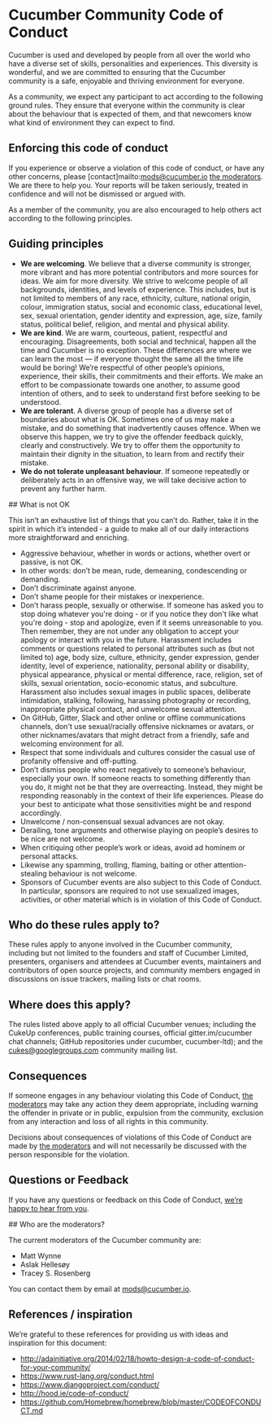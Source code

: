 # Cucumber Community Code of Conduct

Cucumber is used and developed by people from all over the world who have a diverse set of skills, personalities and experiences. This diversity is wonderful, and we are committed to ensuring that the Cucumber community is a safe, enjoyable and thriving environment for everyone.

As a community, we expect any participant to act according to the following ground rules. They ensure that everyone within the community is clear about the behaviour that is expected of them, and that newcomers know what kind of environment they can expect to find.

## Enforcing this code of conduct

If you experience or observe a violation of this code of conduct, or have any other concerns, please [contact]mailto:mods@cucumber.io [the moderators](#who-are-the-moderators). We are there to help you. Your reports will be taken seriously, treated in confidence and will not be dismissed or argued with.

As a member of the community, you are also encouraged to help others act according to the following principles.

## Guiding principles

* **We are welcoming**. We believe that a diverse community is stronger, more vibrant and has more potential contributors and more sources for ideas. We aim for more diversity. We strive to welcome people of all backgrounds, identities, and levels of experience. This includes, but is not limited to members of any race, ethnicity, culture, national origin, colour, immigration status, social and economic class, educational level, sex, sexual orientation, gender identity and expression, age, size, family status, political belief, religion, and mental and physical ability.
* **We are kind**. We are warm, courteous, patient, respectful and encouraging. Disagreements, both social and technical, happen all the time and Cucumber is no exception. These differences are where we can learn the most — if everyone thought the same all the time life would be boring! We’re respectful of other people’s opinions, experience, their skills, their commitments and their efforts. We make an effort to be compassionate towards one another, to assume good intention of others, and to seek to understand first before seeking to be understood.
* **We are tolerant**. A diverse group of people has a diverse set of boundaries about what is OK. Sometimes one of us may make a mistake, and do something that inadvertently causes offence. When we observe this happen, we try to give the offender feedback quickly, clearly and constructively. We try to offer them the opportunity to maintain their dignity in the situation, to learn from and rectify their mistake.
* **We do not tolerate unpleasant behaviour**. If someone repeatedly or deliberately acts in an offensive way, we will take decisive action to prevent any further harm.

## What is not OK

This isn’t an exhaustive list of things that you can’t do. Rather, take it in the spirit in which it’s intended - a guide to make all of our daily interactions more straightforward and enriching.

* Aggressive behaviour, whether in words or actions, whether overt or passive, is not OK.
* In other words: don’t be mean, rude, demeaning, condescending or demanding.
* Don’t discriminate against anyone.
* Don’t shame people for their mistakes or inexperience.
* Don’t harass people, sexually or otherwise. If someone has asked you to stop doing whatever you're doing - or if you notice they don't like what you're doing - stop and apologize, even if it seems unreasonable to you. Then remember, they are not under any obligation to accept your apology or interact with you in the future. Harassment includes comments or questions related to personal attributes such as (but not limited to) age, body size, culture, ethnicity, gender expression, gender identity, level of experience, nationality, personal ability or disability, physical appearance, physical or mental difference, race, religion, set of skills, sexual orientation, socio-economic status, and subculture. Harassment also includes sexual images in public spaces, deliberate intimidation, stalking, following, harassing photography or recording, inappropriate physical contact, and unwelcome sexual attention.
* On GitHub, Gitter, Slack and other online or offline communications channels, don't use sexual/racially offensive nicknames or avatars, or other nicknames/avatars that might detract from a friendly, safe and welcoming environment for all.
* Respect that some individuals and cultures consider the casual use of profanity offensive and off-putting.
* Don’t dismiss people who react negatively to someone’s behaviour, especially your own. If someone reacts to something differently than you do, it might not be that they are overreacting. Instead, they might be responding reasonably in the context of their life experiences. Please do your best to anticipate what those sensitivities might be and respond accordingly.
* Unwelcome / non-consensual sexual advances are not okay.
* Derailing, tone arguments and otherwise playing on people’s desires to be nice are not welcome.
* When critiquing other people’s work or ideas, avoid ad hominem or personal attacks.
* Likewise any spamming, trolling, flaming, baiting or other attention-stealing behaviour is not welcome.
* Sponsors of Cucumber events are also subject to this Code of Conduct. In particular, sponsors are required to not use sexualized images, activities, or other material which is in violation of this Code of Conduct.

## Who do these rules apply to?

These rules apply to anyone involved in the Cucumber community, including but not limited to the founders and staff of Cucumber Limited, presenters, organisers and attendees at Cucumber events, maintainers and contributors of open source projects, and community members engaged in discussions on issue trackers, mailing lists or chat rooms.

## Where does this apply?

The rules listed above apply to all official Cucumber venues; including the CukeUp conferences, public training courses, official gitter.im/cucumber chat channels; GitHub repositories under cucumber, cucumber-ltd); and the cukes@googlegroups.com community mailing list.

## Consequences

If someone engages in any behaviour violating this Code of Conduct, [the moderators](#who-are-the-moderators) may take any action they deem appropriate, including warning the offender in private or in public, expulsion from the community, exclusion from any interaction and loss of all rights in this community.

Decisions about consequences of violations of this Code of Conduct are made by [the moderators](#who-are-the-moderators) and will not necessarily be discussed with the person responsible for the violation.

## Questions or Feedback

If you have any questions or feedback on this Code of Conduct, [we’re happy to hear from you](mailto:mods@cucumber.io).

## Who are the moderators?

The current moderators of the Cucumber community are:

* Matt Wynne
* Aslak Hellesøy
* Tracey S. Rosenberg

You can contact them by email at [mods@cucumber.io](mailto:mods@cucumber.io).

## References / inspiration

We’re grateful to these references for providing us with ideas and inspiration for this document:

* http://adainitiative.org/2014/02/18/howto-design-a-code-of-conduct-for-your-community/
* https://www.rust-lang.org/conduct.html
* https://www.djangoproject.com/conduct/
* http://hood.ie/code-of-conduct/
* https://github.com/Homebrew/homebrew/blob/master/CODEOFCONDUCT.md
